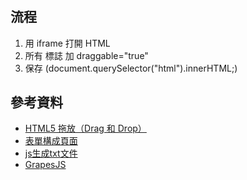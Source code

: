 #
## 流程
1. 用 iframe 打開 HTML
2. 所有 標誌 加 draggable="true" 
3. 保存 (document.querySelector("html").innerHTML;)

##

## 參考資料
- [HTML5 拖放（Drag 和 Drop）](https://www.runoob.com/html/html5-draganddrop.html)
- [表單構成頁面](http://layui.pearadmin.com/)
- [js生成txt文件](https://juejin.cn/post/6844903870972297230)
- [GrapesJS](https://grapesjs.com/)
